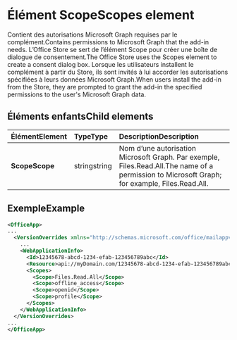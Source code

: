 # <a name="scopes-element"></a><span data-ttu-id="833ad-101">Élément Scope</span><span class="sxs-lookup"><span data-stu-id="833ad-101">Scopes element</span></span>

<span data-ttu-id="833ad-102">Contient des autorisations Microsoft Graph requises par le complément.</span><span class="sxs-lookup"><span data-stu-id="833ad-102">Contains permissions to Microsoft Graph that the add-in needs.</span></span> <span data-ttu-id="833ad-103">L’Office Store se sert de l’élément Scope pour créer une boîte de dialogue de consentement.</span><span class="sxs-lookup"><span data-stu-id="833ad-103">The Office Store uses the Scopes element to create a consent dialog box.</span></span> <span data-ttu-id="833ad-104">Lorsque les utilisateurs installent le complément à partir du Store, ils sont invités à lui accorder les autorisations spécifiées à leurs données Microsoft Graph.</span><span class="sxs-lookup"><span data-stu-id="833ad-104">When users install the add-in from the Store, they are prompted to grant the add-in the specified permissions to the user's Microsoft Graph data.</span></span>

## <a name="child-elements"></a><span data-ttu-id="833ad-105">Éléments enfants</span><span class="sxs-lookup"><span data-stu-id="833ad-105">Child elements</span></span>

|  <span data-ttu-id="833ad-106">Élément</span><span class="sxs-lookup"><span data-stu-id="833ad-106">Element</span></span> |  <span data-ttu-id="833ad-107">Type</span><span class="sxs-lookup"><span data-stu-id="833ad-107">Type</span></span>  |  <span data-ttu-id="833ad-108">Description</span><span class="sxs-lookup"><span data-stu-id="833ad-108">Description</span></span>  |
|:-----|:-----|:-----|
|  <span data-ttu-id="833ad-109">**Scope**</span><span class="sxs-lookup"><span data-stu-id="833ad-109">**Scope**</span></span>                |  <span data-ttu-id="833ad-110">string</span><span class="sxs-lookup"><span data-stu-id="833ad-110">string</span></span>     |   <span data-ttu-id="833ad-111">Nom d’une autorisation Microsoft Graph. Par exemple, Files.Read.All.</span><span class="sxs-lookup"><span data-stu-id="833ad-111">The name of a permission to Microsoft Graph; for example, Files.Read.All.</span></span> |

## <a name="example"></a><span data-ttu-id="833ad-112">Exemple</span><span class="sxs-lookup"><span data-stu-id="833ad-112">Example</span></span>

```xml
<OfficeApp>
...
  <VersionOverrides xmlns="http://schemas.microsoft.com/office/mailappversionoverrides" xsi:type="VersionOverridesV1_0">
    ...
    <WebApplicationInfo>
      <Id>12345678-abcd-1234-efab-123456789abc</Id>
      <Resource>api://myDomain.com/12345678-abcd-1234-efab-123456789abc<Resource>
      <Scopes>
        <Scope>Files.Read.All</Scope>
        <Scope>offline_access</Scope>
        <Scope>openid</Scope>
        <Scope>profile</Scope>
      </Scopes>
    </WebApplicationInfo>
  </VersionOverrides>
...
</OfficeApp>
```
